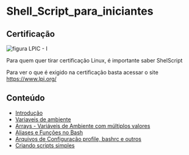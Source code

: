 # Shell_Script_para_iniciantes

## Certificação
![figura LPIC - I](https://www.lpi.org/sites/default/files/styles/w555/public/LPIC-1_0.jpg?itok=Lj-xc63t "LPIC-1") 

Para quem quer tirar certificação Linux, é importante saber ShelScript

Para ver o que é exigido na certificação basta acessar o site https://www.lpi.org/

## Conteúdo

* [Introdução](topicos/introdução.md)  
* [Variaveis de ambiente](topicos/Variaveis_de_ambiente.md)
* [Arrays - Variáveis de Ambiente com múltiplos valores](topicos/Arrays.md)
* [Aliases e Funções no Bash](topicos/Aliases.md)
* [Arquivos de Configuração profile, bashrc e outros](topicos/arqconfig.md)
* [Criando scripts simples ](topicos/comandos_simples.md)